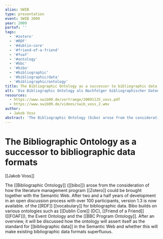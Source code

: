 ```yaml
---
alias: SWIB
type: presentation
event: SWIB 2009
year: 2009
partof: ''
tags:
  - '#zotero'
  - '#RDF'
  - '#dublin-core'
  - '#friend-of-a-friend'
  - '#foaf'
  - '#ontology'
  - '#bbc'
  - '#bibo'
  - '#bibliographic'
  - '#bibliographic/data'
  - '#bibliographic/ontology'
title: The Bibliographic Ontology as a successor to bibliographic data formats
alt: 'Die Bibliographic Ontology als Nachfolger bibliographischer Datenformate'
resources:
  - https://www.swib09.de/vortraege/20091125_voss.pdf
  - https://www.swib09.de/videos/swib_voss_2.wmv
author:
  - Jakob Voss
abstract: 'The Bibliographic Ontology (bibo) arose from the consideration of how the literature management program Zotero could be brought together with the Semantic Web. After two and a half years of development in an open discussion process with over 100 participants, version 1.3 is now available. of the RDF vocabulary for bibliographic data. Bibo builds on various ontologies such as Dublin Core (DC), Friend of a Friend (FOAF), the Event Ontology and the BBC Program Ontology. After an overview, it will be discussed how the ontology will assert itself as the standard for bibliographic data in the Semantic Web and whether this will make existing bibliographic data formats superfluous.'
---
```

# The Bibliographic Ontology as a successor to bibliographic data formats
[[Jakob Voss]]

The [[Bibliographic Ontology]] ([[bibo]]) arose from the consideration of how the literature management program [[Zotero]] could be brought together with the Semantic Web. After two and a half years of development in an open discussion process with over 100 participants, version 1.3 is now available. of the [[RDF]] [[vocabulary]] for bibliographic data. Bibo builds on various ontologies such as [[Dublin Core]] (DC), [[Friend of a Friend]] ([[FOAF]]), the Event Ontology and the [[BBC Program Ontology]]. After an overview, it will be discussed how the ontology will assert itself as the standard for [[bibliographic data]] in the Semantic Web and whether this will make existing bibliographic data formats superfluous.
